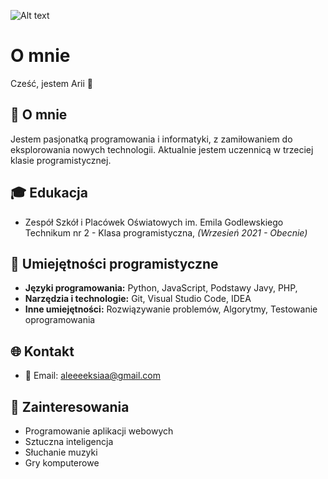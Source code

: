 ![Alt text](https://www.google.com/url?sa=i&url=https%3A%2F%2Fwww.pinterest.com%2Fpin%2F50-amazing-fireworks-animated-gif-pics-to-share--721701909031440851%2F&psig=AOvVaw0qExVvgssFnjhYWM6Dc30h&ust=1704898395114000&source=images&cd=vfe&ved=0CBEQjRxqFwoTCJDrpMvH0IMDFQAAAAAdAAAAABAJ)

# O mnie

Cześć, jestem Arii 👋

## 🚀 O mnie

Jestem pasjonatką programowania i informatyki, z zamiłowaniem do eksplorowania nowych technologii. Aktualnie jestem uczennicą w trzeciej klasie programistycznej.

## 🎓 Edukacja

- Zespół Szkół i Placówek Oświatowych im. Emila Godlewskiego Technikum nr 2  - Klasa programistyczna, *(Wrzesień 2021 - Obecnie)*

## 🚀 Umiejętności programistyczne

- **Języki programowania:** Python, JavaScript, Podstawy Javy, PHP, 
- **Narzędzia i technologie:** Git, Visual Studio Code, IDEA
- **Inne umiejętności:** Rozwiązywanie problemów, Algorytmy, Testowanie oprogramowania

## 🌐 Kontakt

- 📧 Email: aleeeeksiaa@gmail.com

## 🌱 Zainteresowania

- Programowanie aplikacji webowych
- Sztuczna inteligencja
- Słuchanie muzyki 
- Gry komputerowe
